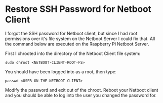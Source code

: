 # Restore SSH Password for Netboot Client

I forgot the SSH password for Netboot client, but since I had root permissions over it's file system on the Netboot Server I could fix that.
All the command below are executed on the Raspberry Pi Netboot Server.

First I chrooted into the directory of the Netboot Client file system:

	sudo chroot <NETBOOT-CLIENT-ROOT-FS>

You should have been logged into as a root, then type:

	passwd <USER-ON-THE-NETBOOT-CLIENT>

Modify the password and exit out of the chroot.
Reboot your Netboot client and you should be able to log into the user you changed the password for.
